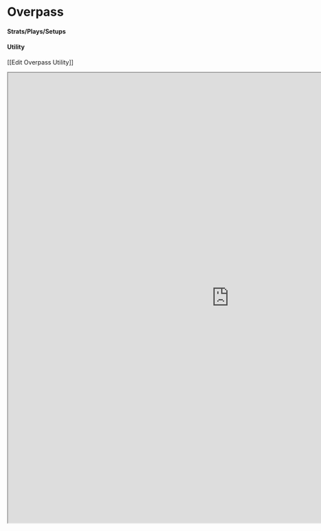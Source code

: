 # Overpass  
#### Strats/Plays/Setups
#### Utility
[[Edit Overpass Utility]]
<iframe src="http://164.90.200.189:3000/overpass" width="1030" height="1050"></iframe>

